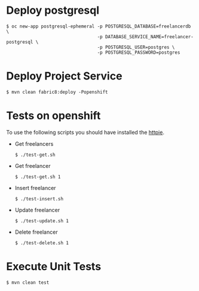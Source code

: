 # Deploy postgresql

```shell
$ oc new-app postgresql-ephemeral -p POSTGRESQL_DATABASE=freelancerdb \
                                  -p DATABASE_SERVICE_NAME=freelancer-postgresql \
                                  -p POSTGRESQL_USER=postgres \
                                  -p POSTGRESQL_PASSWORD=postgres
```

# Deploy Project Service

```shell
$ mvn clean fabric8:deploy -Popenshift
```

# Tests on openshift

To use the following scripts you should have installed the [httpie](https://httpie.org/).

* Get freelancers
  ```shell
  $ ./test-get.sh
  ```
* Get freelancer
  ```shell
  $ ./test-get.sh 1
  ```
* Insert freelancer
  ```shell
  $ ./test-insert.sh
  ```
* Update freelancer
  ```shell
  $ ./test-update.sh 1
  ```
* Delete freelancer
  ```shell
  $ ./test-delete.sh 1
  ```

# Execute Unit Tests

```shell
$ mvn clean test
```